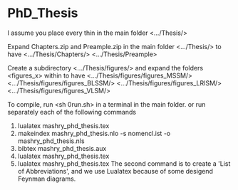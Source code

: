 # PhD_Thesis
I assume you place every thin in the main folder <.../Thesis/>

Expand Chapters.zip and Preample.zip in the main folder <.../Thesis/> to have 
<.../Thesis/Chapters/> <.../Thesis/Preample>

Create a subdirectory <.../Thesis/figures/> and expand the folders <figures_x> within to have
<.../Thesis/figures/figures_MSSM/> <.../Thesis/figures/figures_BLSSM/> <.../Thesis/figures/figures_LRISM/> <.../Thesis/figures/figures_VLSM/>

To compile, run <sh 0run.sh> in a terminal in the main folder.
or run separately each of the following commands
1. lualatex  mashry_phd_thesis.tex
2. makeindex mashry_phd_thesis.nlo -s nomencl.ist -o mashry_phd_thesis.nls
3. bibtex mashry_phd_thesis.aux
4. lualatex  mashry_phd_thesis.tex
5. lualatex  mashry_phd_thesis.tex
The second command is to create a 'List of Abbreviations', and we use Lualatex because of some desigend Feynman diagrams.
